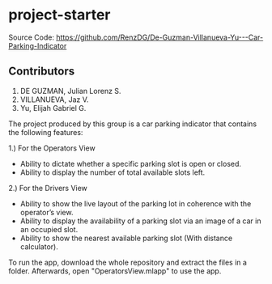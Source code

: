# project-starter

Source Code: https://github.com/RenzDG/De-Guzman-Villanueva-Yu---Car-Parking-Indicator

## Contributors

1. DE GUZMAN, Julian Lorenz S. 
2. VILLANUEVA, Jaz V. 
3. Yu, Elijah Gabriel G. 


The project produced by this group is a car parking indicator that contains the following features: 

1.) For the Operators View
- Ability to dictate whether a specific parking slot is open or closed.
- Ability to display the number of total available slots left. 

2.) For the Drivers View 
- Ability to show the live layout of the parking lot in coherence with the operator’s view.
- Ability to display the availability of a parking slot via an image of a car in an occupied slot.
- Ability to show the nearest available parking slot (With distance calculator).

To run the app, download the whole repository and extract the files in a folder. 
Afterwards, open "OperatorsView.mlapp" to use the app. 

